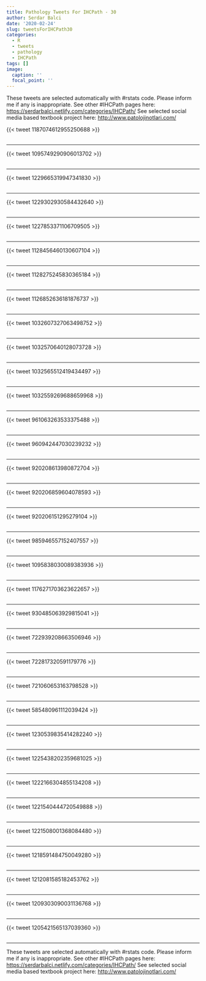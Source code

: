 ```yaml
---
title: Pathology Tweets For IHCPath - 30
author: Serdar Balci
date: '2020-02-24'
slug: tweetsForIHCPath30
categories:
  - R
  - tweets
  - pathology
  - IHCPath
tags: []
image:
  caption: ''
  focal_point: ''
---
```



These tweets are selected automatically with #rstats code. Please inform me if any is inappropriate.
See other #IHCPath pages here: https://serdarbalci.netlify.com/categories/IHCPath/ 
See selected social media based textbook project here: http://www.patolojinotlari.com/

{{< tweet 1187074612955250688 >}}
<br>
<br>
<hr>
{{< tweet 1095749290906013702 >}}
<br>
<br>
<hr>
{{< tweet 1229665319947341830 >}}
<br>
<br>
<hr>
{{< tweet 1229302930584432640 >}}
<br>
<br>
<hr>
{{< tweet 1227853371106709505 >}}
<br>
<br>
<hr>
{{< tweet 1128456460130607104 >}}
<br>
<br>
<hr>
{{< tweet 1128275245830365184 >}}
<br>
<br>
<hr>
{{< tweet 1126852636181876737 >}}
<br>
<br>
<hr>
{{< tweet 1032607327063498752 >}}
<br>
<br>
<hr>
{{< tweet 1032570640128073728 >}}
<br>
<br>
<hr>
{{< tweet 1032565512419434497 >}}
<br>
<br>
<hr>
{{< tweet 1032559269688659968 >}}
<br>
<br>
<hr>
{{< tweet 961063263533375488 >}}
<br>
<br>
<hr>
{{< tweet 960942447030239232 >}}
<br>
<br>
<hr>
{{< tweet 920208613980872704 >}}
<br>
<br>
<hr>
{{< tweet 920206859604078593 >}}
<br>
<br>
<hr>
{{< tweet 920206151295279104 >}}
<br>
<br>
<hr>
{{< tweet 985946557152407557 >}}
<br>
<br>
<hr>
{{< tweet 1095838030089383936 >}}
<br>
<br>
<hr>
{{< tweet 1176271703623622657 >}}
<br>
<br>
<hr>
{{< tweet 930485063929815041 >}}
<br>
<br>
<hr>
{{< tweet 722939208663506946 >}}
<br>
<br>
<hr>
{{< tweet 722817320591179776 >}}
<br>
<br>
<hr>
{{< tweet 721060653163798528 >}}
<br>
<br>
<hr>
{{< tweet 585480961112039424 >}}
<br>
<br>
<hr>
{{< tweet 1230539835414282240 >}}
<br>
<br>
<hr>
{{< tweet 1225438202359681025 >}}
<br>
<br>
<hr>
{{< tweet 1222166304855134208 >}}
<br>
<br>
<hr>
{{< tweet 1221540444720549888 >}}
<br>
<br>
<hr>
{{< tweet 1221508001368084480 >}}
<br>
<br>
<hr>
{{< tweet 1218591484750049280 >}}
<br>
<br>
<hr>
{{< tweet 1212081585182453762 >}}
<br>
<br>
<hr>
{{< tweet 1209303090031136768 >}}
<br>
<br>
<hr>
{{< tweet 1205421565137039360 >}}
<br>
<br>
<hr>


These tweets are selected automatically with #rstats code. Please inform me if any is inappropriate.
See other #IHCPath pages here: https://serdarbalci.netlify.com/categories/IHCPath/ 
See selected social media based textbook project here: http://www.patolojinotlari.com/
